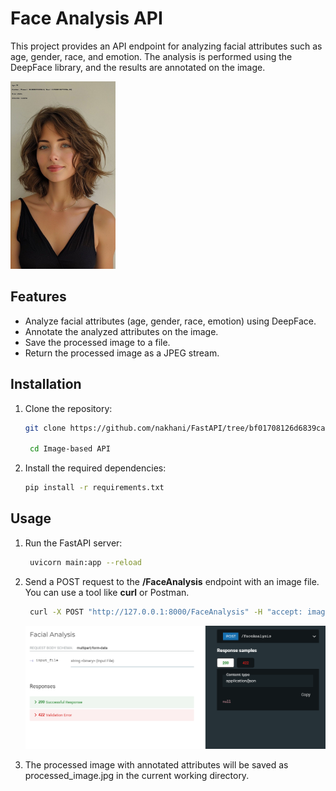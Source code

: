 # Face Analysis API

This project provides an API endpoint for analyzing facial attributes such as age, gender, race, and emotion. The analysis is performed using the DeepFace library, and the results are annotated on the image.

<img src="processed_image.jpg" height="300">

## Features

- Analyze facial attributes (age, gender, race, emotion) using DeepFace.
- Annotate the analyzed attributes on the image.
- Save the processed image to a file.
- Return the processed image as a JPEG stream.



## Installation

1. Clone the repository:

   ```bash
   git clone https://github.com/nakhani/FastAPI/tree/bf01708126d6839ca0b80d1c4af81f8fa2c702c9/FastAPI/Image-based%20API

    cd Image-based API
   ```
1. Install the required dependencies:

   ```bash
   pip install -r requirements.txt
    ```
## Usage

1. Run the FastAPI server:

   ```bash
    uvicorn main:app --reload
    ```

2. Send a POST request to the **/FaceAnalysis** endpoint with an image file. You can use a tool like **curl** or Postman.




   ```bash
    curl -X POST "http://127.0.0.1:8000/FaceAnalysis" -H "accept: image/jpeg" -H "Content-Type: multipart/form-data" -F "input_file=@path_to_your_image.jpg" --output processed_image.jpg
   ```

   <img src="1.png" >



3. The processed image with annotated attributes will be saved as processed_image.jpg in the current working directory.